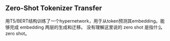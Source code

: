 ## Zero-Shot Tokenizer Transfer

用T5/BERT结构训练了一个hypernetwork，用于从token预测其embedding。能够完成 embedding 两层的生成和迁移。
没有理解这里说的 zero shot 是指什么 zero shot。